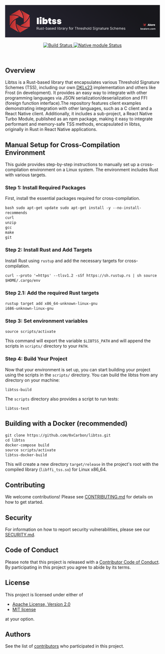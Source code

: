 <div align="center">
    <picture>
        <source srcset=".assets/libtss-banner.png"  media="(prefers-color-scheme: dark)">
        <img width=512 src=".assets/libtss-banner.png" alt="Libtss logo">
    </picture>

  <p>
    <a href="https://github.com/0xCarbon/libtss/actions?query=workflow%3Abuild-tsslib">
      <img src="https://github.com/0xCarbon/libtss/actions/workflows/build-tsslib.yml/badge.svg?event=push" alt="Build Status">
    </a>
    <a href="https://github.com/0xCarbon/libtss/pkgs/npm/rn-tss-module">
      <img src="https://img.shields.io/badge/version-1.0.0-blue)" alt="Native module Status">
    </a>
  </p>
</div>

<br /> 

## Overview
Libtss is a Rust-based library that encapsulates various Threshold Signature Schemes (TSS), including our own [DKLs23](https://github.com/0xCarbon/DKLs23) implementation and others like Frost (in development). It provides an easy way to integrate with other programming languages via JSON serialization/deserialization and FFI (foreign function interface).The repository features client examples demonstrating integration with other languages, such as a C client and a React Native client. Additionally, it includes a sub-project, a React Native Turbo Module, published as an npm package, making it easy to integrate performant and memory-safe TSS methods, encapsulated in libtss, originally in Rust in React Native applications.


## Manual Setup for Cross-Compilation Environment

This guide provides step-by-step instructions to manually set up a cross-compilation environment on a Linux system. The environment includes Rust with various targets.

### Step 1: Install Required Packages
First, install the essential packages required for cross-compilation.
```
bash sudo apt-get update sudo apt-get install -y --no-install-recommends
curl
unzip
gcc
make
git
```


### Step 2: Install Rust and Add Targets
Install Rust using `rustup` and add the necessary targets for cross-compilation.
```
curl --proto '=https' --tlsv1.2 -sSf https://sh.rustup.rs | sh source $HOME/.cargo/env
```

### Step 2.1: Add the required Rust targets
```
rustup target add x86_64-unknown-linux-gnu
i686-unknown-linux-gnu
```


### Step 3: Set environment variables
```
source scripts/activate
```
This command will export the variable `$LIBTSS_PATH` and will append the scripts in `scripts/` directory to your `PATH`.

### Step 4: Build Your Project
Now that your environment is set up, you can start building your project using the scripts in the `scripts/` directory. You can build the libtss from any directory on your machine:
```
libtss-build
```

The `scripts` directory also provides a script to run tests:
```
libtss-test
```

## Building with a Docker (recommended)
```
git clone https://github.com/0xCarbon/libtss.git
cd libtss
docker-compose build
source scripts/activate
libtss-docker-build 
```
This will create a new directory `target/release` in the project's root with the compiled library (`libffi_tss.so`) for Linux x86_64.

## Contributing
We welcome contributions! Please see [CONTRIBUTING.md](CONTRIBUTING.md) for details on how to get started.

## Security
For information on how to report security vulnerabilities, please see our [SECURITY.md](SECURITY.md).

## Code of Conduct
Please note that this project is released with a [Contributor Code of Conduct](CODE_OF_CONDUCT.md). By participating in this project you agree to abide by its terms.


## License
This project is licensed under either of
- [Apache License, Version 2.0](LICENSE-APACHE)
- [MIT license](LICENSE-MIT)

at your option.

## Authors
See the list of [contributors](https://github.com/0xCarbon/libtss/contributors) who participated in this project.